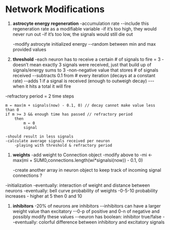 # Network Modifications

1. **astrocyte energy regeneration**
	-accumulation rate
		--include this regeneration rate as a modifiable variable
	-if it’s too high, they would never run out
	-if it’s too low, the signals would still die out

	-modify astrocyte initialized energy
		--random between min and max provided values

1. **threshold**
-each neuron has to receive a certain # of signals to fire = 3
-doesn’t mean exactly 3 signals were received, just that build up of signals/energy sums to 3
-non-negative value that stores # of signals received
	--subtracts 0.1 from # every iteration (decays at a constant rate)
	--adds 1 if a signal is received (enough to outweigh decay)
		---when it hits a total it will fire

-refractory period = 2 time steps	

```
m ← max(m + signals(now) - 0.1, 0) // decay cannot make value less than 0
if m >= 3 && enough time has passed // refractory period
	then
		m ← 0
		signal
```

	-should result in less signals
	-calculate average signals received per neuron
		-playing with threshold & refractory period

1. **weights**
	-add weight to Connection object
	-modify above to
		-mi ← max(mi + SUM0,connections.length(wi*signalsi(now)) - 0.1, 0)

	-create another array in neuron object to keep track of incoming signal connections ?
	
-initialization
	-eventually: interaction of weight and distance between neurons
	-eventually: bell curve probability of weights 
-0-5-10 probability increases - higher at 5 then 0 and 10

1. **inhibitors**
-20% of neurons are inhibitors
--inhibitors can have a larger weight value than excitatory
	--0-p of positive and 0-n of negative and possibly modify these values
--neuron has boolean: inhibitor true/false
	--eventually: colorful difference between inhibitory and excitatory signals
